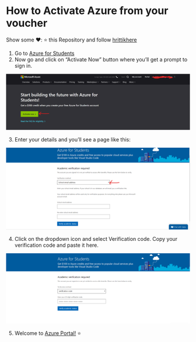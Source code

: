 # How to Activate Azure from your voucher
Show some ❤️: ⭐ this Repository and follow [hrittikhere](https://github.com/hrittikhere)


1. Go to [Azure for Students](https://azure.microsoft.com/en-us/free/students/)
2. Now go and click on “Activate Now” button where you’ll get a prompt to sign in.

![Activate Now](azure_verification/Azure1.png "Activate Now")

3. Enter your details and you’ll see a page like this:

![Enter Details](azure_verification/Azure2.png "Enter Details")

4. Click on the dropdown icon and select Verification code. Copy your verification code and paste it here.

![Enter Code](azure_verification/Azure3.png "Enter Code")

5. Welcome to [Azure Portal!](https://portal.azure.com/) ⭐


